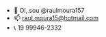 - 👋 Oi, sou @raulmoura157
- 📫 raul.moura15@hotmail.com
- 📞 19 99946-2332

<!---
raulmoura157/raulmoura157 is a ✨ special ✨ repository because its `README.md` (this file) appears on your GitHub profile.
You can click the Preview link to take a look at your changes.
--->
